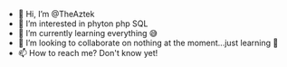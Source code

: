 - 👋 Hi, I’m @TheAztek
- 👀 I’m interested in phyton php SQL
- 🌱 I’m currently learning everything 😅
- 💞️ I’m looking to collaborate on nothing at the moment...just learning 💪
- 📫 How to reach me? Don't know yet!

<!---
TheAztek/TheAztek is a ✨ special ✨ repository because its `README.md` (this file) appears on your GitHub profile.
You can click the Preview link to take a look at your changes.
--->
